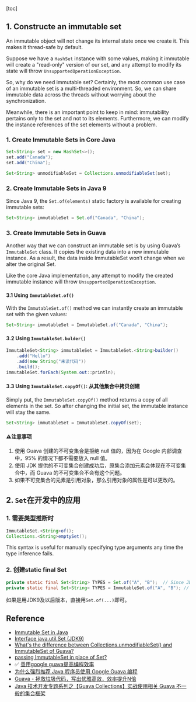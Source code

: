 [toc]

## 1. Constructe an immutable set
An immutable object will not change its internal state once we create it. This makes it thread-safe by default. 

Suppose we have a `HashSet` instance with some values, making it immutable will create a "read-only" version of our set, and any attempt to modify its state will throw `UnsupportedOperationException`.

So, why do we need immutable set? Certainly, the most common use case of an immutable set is a multi-threaded environment. So, we can share immutable data across the threads without worrying about the synchronization.

Meanwhile, there is an important point to keep in mind: immutability pertains only to the set and not to its elements. Furthermore, we can modify the instance references of the set elements without a problem.


### 1. Create Immutable Sets in Core Java
```java
Set<String> set = new HashSet<>();
set.add("Canada");
set.add("China");

Set<String> unmodifiableSet = Collections.unmodifiableSet(set);
```

### 2. Create Immutable Sets in Java 9
Since Java 9, the `Set.of(elements)` static factory is available for creating immutable sets:
```java
Set<String> immutableSet = Set.of("Canada", "China");
```

### 3. Create Immutable Sets in Guava
Another way that we can construct an immutable set is by using Guava’s `ImmutableSet` class. It copies the existing data into a new immutable instance. As a result, the data inside ImmutableSet won’t change when we alter the original Set.

Like the core Java implementation, any attempt to modify the created immutable instance will throw `UnsupportedOperationException`.

#### 3.1 Using `ImmutableSet.of()`
With the `ImmutableSet.of()` method we can instantly create an immutable set with the given values:
```java
Set<String> immutableSet = ImmutableSet.of("Canada", "China");
```

#### 3.2 Using `ImmutableSet.bulder()`
```java
ImmutableSet<String> immutableSet = ImmutableSet.<String>builder()
    .add("Hello")
    .add(new String("未读代码"))
    .build();
immutableSet.forEach(System.out::println);
```

#### 3.3 Using `ImmutableSet.copyOf()`: 从其他集合中拷贝创建 
Simply put, the `ImmutableSet.copyOf()` method returns a copy of all elements in the set. So after changing the initial set, the immutable instance will stay the same.
```java
Set<String> immutableSet = ImmutableSet.copyOf(set);
```

#### ⚠️注意事项
1. 使用 Guava 创建的不可变集合是拒绝 null 值的，因为在 Google 内部调查中，95% 的情况下都不需要放入 null 值。
2. 使用 JDK 提供的不可变集合创建成功后，原集合添加元素会体现在不可变集合中，而 Guava 的不可变集合不会有这个问题。
3. 如果不可变集合的元素是引用对象，那么引用对象的属性是可以更改的。


## 2. `Set`在开发中的应用
### 1. 需要类型推断时
```java
ImmutableSet.<String>of();
Collections.<String>emptySet();
```
This syntax is useful for manually specifying type arguments any time the type inference fails.

### 2. 创建static final Set
```java
private static final Set<String> TYPES = Set.of("A", "B");  // Since JDK9
private static final Set<String> TYPES = ImmutableSet.of("A", "B"); // With Guava
```
如果是用JDK9及以后版本，直接用`Set.of(...)`即可。




## Reference
* [Immutable Set in Java](https://www.baeldung.com/java-immutable-set)
* [Interface java.util.Set<E> (JDK9)](https://docs.oracle.com/javase/9/docs/api/java/util/Set.html)
* [What's the difference between Collections.unmodifiableSet() and ImmutableSet of Guava?](https://stackoverflow.com/questions/5611324/whats-the-difference-between-collections-unmodifiableset-and-immutableset-of)
* [passing ImmutableSet in place of Set?](https://stackoverflow.com/questions/2149235/passing-immutableset-in-place-of-set)
* ✅ [善用google guava提高编程效率](https://vincentruan.github.io/2020/03/18/%E5%96%84%E7%94%A8google-guava%E6%8F%90%E9%AB%98%E7%BC%96%E7%A8%8B%E6%95%88%E7%8E%87/)
* [为什么强烈推荐 Java 程序员使用 Google Guava 编程](https://zhuanlan.zhihu.com/p/111434404)
* [Guava - 拯救垃圾代码，写出优雅高效，效率提升N倍](https://www.51cto.com/article/630601.html)
* [Java 技术开发专题系列之【Guava Collections】实战使用相关 Guava 不一般的集合框架](https://xie.infoq.cn/article/687ecdffb8d7e71a9b3181a7a)